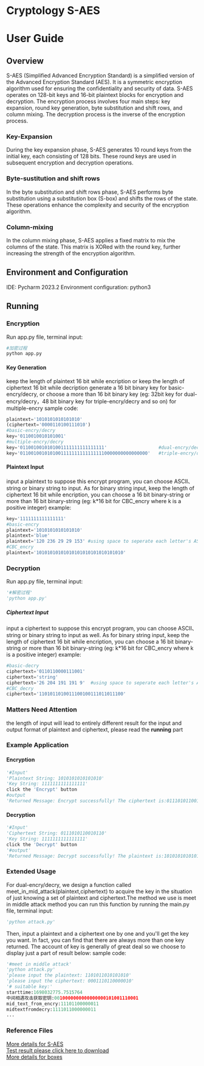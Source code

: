 # Cryptology S-AES
# User Guide
## Overview
S-AES (Simplified Advanced Encryption Standard) is a simplified version of the Advanced Encryption Standard (AES). It is a symmetric encryption algorithm used for ensuring the confidentiality and security of data.
S-AES operates on 128-bit keys and 16-bit plaintext blocks for encryption and decryption. The encryption process involves four main steps: key expansion, round key generation, byte substitution and shift rows, and column mixing. The decryption process is the inverse of the encryption process.
### Key-Expansion
During the key expansion phase, S-AES generates 10 round keys from the initial key, each consisting of 128 bits. These round keys are used in subsequent encryption and decryption operations.
### Byte-sustitution and shift rows 
In the byte substitution and shift rows phase, S-AES performs byte substitution using a substitution box (S-box) and shifts the rows of the state. These operations enhance the complexity and security of the encryption algorithm.
### Column-mixing
In the column mixing phase, S-AES applies a fixed matrix to mix the columns of the state. This matrix is XORed with the round key, further increasing the strength of the encryption algorithm.

## Environment and Configuration
IDE: Pycharm 2023.2
Environment configuration: python3

## Running

### Encryption
Run app.py file, terminal input:
```python
#加密过程
python app.py 
```
#### Key Generation
keep the length of plaintext 16 bit while encription or keep the length of ciphertext 16 bit while decription
generate a 16 bit binary key for basic-encry/decry, or choose a more than 16 bit binary key (eg: 32bit key for dual-encry/decry，48 bit binary key for triple-encry/decry and so on) for multiple-encry
sample code:
```python
plaintext='1010101010101010'
(ciphertext='0000110100111010')
#basic-encry/decry
key='0110010010101001'
#multiple-encry/decry
key='0110010010101001111111111111111'                   #dual-encry/decry
key='01100100101010011111111111111110000000000000000'   #triple-encry/decry
```
#### Plaintext Input
input a plaintext to suppose this encrypt program, you can choose ASCII、string or binary string to input. As for binary string input, keep the length of ciphertext 16 bit while encription, you can choose a 16 bit binary-string or more than 16 bit binary-string (eg: k*16 bit for CBC_encry where k is a positive integer) 
example:
```python
key='1111111111111111'
#basic-encry
plaintext='1010101010101010'
plaintext='blue'
plaintext='120 236 29 29 153' #using space to seperate each letter's ASCII encode
#CBC_encry
plaintext='10101010101010101010101010101010'
```

### Decryption 
Run app.py file, terminal input:
```python
'#解密过程'
'python app.py'
```

##### Ciphertext Input
input a ciphertext to suppose this encrypt program, you can choose ASCII、string or binary string to input as well. As for binary string input, keep the length of ciphertext 16 bit while encription, you can choose a 16 bit binary-string or more than 16 bit binary-string (eg: k*16 bit for CBC_encry where k is a positive integer) 
example:
```python
#basic-decry
ciphertext='0110110000111001'
ciphertext='string'
ciphertext='26 204 191 191 9'  #using space to seperate each letter's ASCII encode
#CBC_decry
ciphertext='1101011010011100100111011011100'
```

### Matters Need Attention
the length of input will lead to entirely different result
for the input and output format of plaintext and ciphertext, please read the **running** part

### Example Application
#### Encryption
```python
'#Input'
'Plaintext String: 1010101010101010'
'Key String: 1111111111111111'
click the 'Encrypt' button
#output
'Returned Message: Encrypt successfully! The ciphertext is:0111010110010110'
```

#### Decryption
```python
'#Input'
'Ciphertext String: 0111010110010110'
'Key String: 1111111111111111'
click the 'Decrypt' button
'#output'
'Returned Message: Decrypt successfully! The plaintext is:1010101010101010'
```

### Extended Usage
For dual-encry/decry, we design a function called meet_in_mid_attack(plaintext,ciphertext) to acquire the key in the situation of just knowing a set of plaintext and ciphertext.The method we use is meet in middle attack method
you can run this function by running the main.py file, terminal input:
```python
'python attack.py'
```
Then, input a plaintext and a ciphertext one by one and you'll get the key you want. In fact, you can find that there are always more than one key returned. The account of key is generally of great deal so we choose to display just a part of result below:
sample code:
```python
'#meet in middle attack'
'python attack.py'
'please input the plaintext: 1101011010101010'
'please input the ciphertext: 0001110110000010'
'# suitable key:'
starttime:1698032775.7515764
中间相遇攻击获取密钥:0010000000000000000101001110001
mid_text_from_encry:11101100000011
midtextfromdecry:1111011000000011
...
```

### Reference Files
[More details for S-AES](https://terenceli.github.io/%E6%8A%80%E6%9C%AF/2014/04/17/SDES)  
[Test result please click here to download](https://github.com/semygloss/cryptology/blob/main/The%20Alpha%20group%20test1-5.docx)  
[More details for boxes]()
